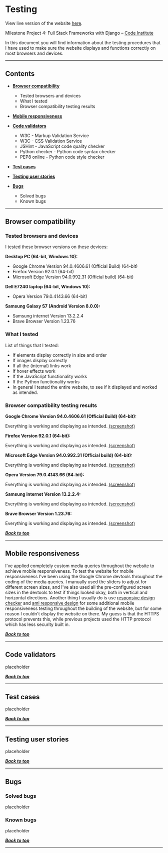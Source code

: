 # Testing

View live version of the website [here](https://f1-weather-v2.herokuapp.com/).

Milestone Project 4: Full Stack Frameworks with Django – [Code Institute](https://codeinstitute.net/)

In this document you will find information about the testing procedures that I have used to make sure the website displays and functions correctly on most browsers and devices.

---

## Contents

- [**Browser compatibility**](#browser-compatibility)

  - Tested browsers and devices
  - What I tested
  - Browser compatibility testing results

- [**Mobile responsiveness**](#mobile-responsiveness)

- [**Code validators**](#code-validators)

  - W3C - Markup Validation Service
  - W3C - CSS Validation Service
  - JSHint - JavaScript code quality checker
  - Python checker - Python code syntax checker
  - PEP8 online - Python code style checker

- [**Test cases**](#test-cases)

- [**Testing user stories**](#testing-user-stories)

- [**Bugs**](#bugs)

  - Solved bugs
  - Known bugs

---

## Browser compatibility

### Tested browsers and devices

I tested these browser versions on these devices:

**Desktop PC (64-bit, Windows 10):**

- Google Chrome Version 94.0.4606.61 (Official Build) (64-bit)
- Firefox Version 92.0.1 (64-bit)
- Microsoft Edge Version 94.0.992.31 (Official build) (64-bit)

**Dell E7240 laptop (64-bit, Windows 10):**

- Opera Version 79.0.4143.66 (64-bit)

**Samsung Galaxy S7 (Android Version 8.0.0):**

- Samsung internet Version 13.2.2.4
- Brave Browser Version 1.23.76

### What I tested

List of things that I tested:

- If elements display correctly in size and order
- If images display correctly
- If all the (internal) links work
- If hover effects work
- If the JavaScript functionality works
- If the Python functionality works
- In general I tested the entire website, to see if it displayed and worked as intended.

### Browser compatibility testing results

**Google Chrome Version 94.0.4606.61 (Official Build) (64-bit):**

Everything is working and displaying as intended. [(screenshot)](testing-img/chrome.png)

**Firefox Version 92.0.1 (64-bit):**

Everything is working and displaying as intended. [(screenshot)](testing-img/firefox.png)

**Microsoft Edge Version 94.0.992.31 (Official build) (64-bit):**

Everything is working and displaying as intended. [(screenshot)](testing-img/edge.png)

**Opera Version 79.0.4143.66 (64-bit):**

Everything is working and displaying as intended. [(screenshot)](testing-img/opera.png)

**Samsung internet Version 13.2.2.4:**

Everything is working and displaying as intended. [(screenshot)](testing-img/samsung.jpg)

**Brave Browser Version 1.23.76:**

Everything is working and displaying as intended. [(screenshot)](testing-img/brave.jpg)

**_[Back to top](#contents)_**

---

## Mobile responsiveness

I've applied completely custom media queries throughout the website to achieve mobile responsiveness. To test the website for mobile responsiveness I've been using the Google Chrome devtools throughout the coding of the media queries. I manually used the sliders to adjust for different screen sizes, and I've also used all the pre-configured screen sizes in the devtools to test if things looked okay, both in vertical and horizontal directions. Another thing I usually do is use [responsive design checker](https://responsivedesignchecker.com/) and [ami responsive design](http://ami.responsivedesign.is/) for some additional mobile responsiveness testing throughout the building of the website, but for some reason I couldn't display the website on there. My guess is that the HTTPS protocol prevents this, while previous projects used the HTTP protocol which has less security built in.

**_[Back to top](#contents)_**

---

## Code validators

placeholder

**_[Back to top](#contents)_**

---

## Test cases

placeholder

**_[Back to top](#contents)_**

---

## Testing user stories

placeholder

**_[Back to top](#contents)_**

---

## Bugs

### Solved bugs

placeholder

### Known bugs

placeholder

**_[Back to top](#contents)_**

---
